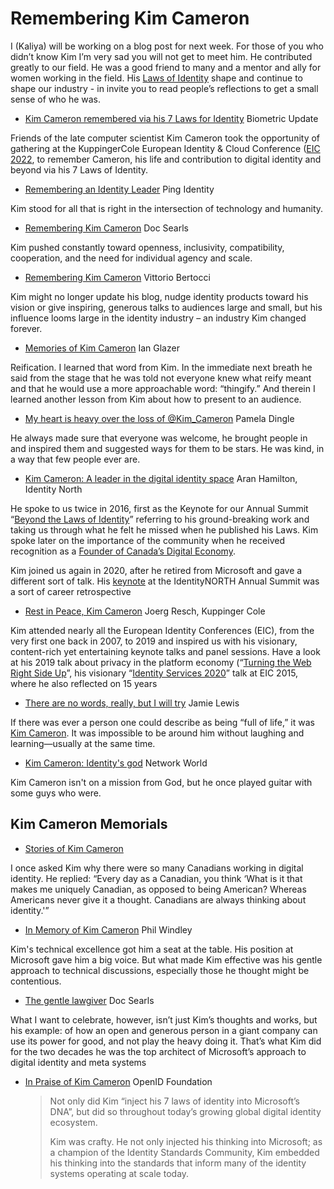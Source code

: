 # Remembering Kim Cameron

I (Kaliya) will be working on a blog post for next week. For those of you who didn’t know Kim I’m very sad you will not get to meet him. He contributed greatly to our field. He was a good friend to many and a mentor and ally for women working in the field. His [Laws of Identity](https://www.identityblog.com/stories/2005/05/13/TheLawsOfIdentity.pdf) shape and continue to shape our industry - in invite you to read people’s reflections to get a small sense of who he was.
* [Kim Cameron remembered via his 7 Laws for Identity](https://www.biometricupdate.com/202205/kim-cameron-remembered-via-his-7-laws-for-identity) Biometric Update

Friends of the late computer scientist Kim Cameron took the opportunity of gathering at the KuppingerCole European Identity & Cloud Conference ([EIC 2022](https://www.kuppingercole.com/events/eic2022), to remember Cameron, his life and contribution to digital identity and beyond via his 7 Laws of Identity.


* [Remembering an Identity Leader](https://www.pingidentity.com/en/lp/remembering-kim-cameron.html) Ping Identity

Kim stood for all that is right in the intersection of technology and humanity.

* [Remembering Kim Cameron](https://blogs.harvard.edu/doc/2021/12/03/remembering-kim-cameron/) Doc Searls

Kim pushed constantly toward openness, inclusivity, compatibility, cooperation, and the need for individual agency and scale.

* [Remembering Kim Cameron](https://www.cloudidentity.com/blog/2022/01/11/remembering-kim-cameron/) Vittorio Bertocci

Kim might no longer update his blog, nudge identity products toward his vision or give inspiring, generous talks to audiences large and small, but his influence looms large in the identity industry – an industry Kim changed forever.

* [Memories of Kim Cameron](https://www.tuesdaynight.org/2022/01/12/memories-of-kim-cameron/) Ian Glazer

Reification. I learned that word from Kim. In the immediate next breath he said from the stage that he was told not everyone knew what reify meant and that he would use a more approachable word: “thingify.” And therein I learned another lesson from Kim about how to present to an audience.

* [My heart is heavy over the loss of @Kim_Cameron](https://twitter.com/pamelarosiedee/status/1466776672443666432) Pamela Dingle

He always made sure that everyone was welcome, he brought people in and inspired them and suggested ways for them to be stars. He was kind, in a way that few people ever are.

* [Kim Cameron: A leader in the digital identity space](https://www.identitynorth.ca/2021/12/02/kim-cameron-a-leader-in-the-digital-identity-space/) Aran Hamilton, Identity North

He spoke to us twice in 2016, first as the Keynote for our Annual Summit “[Beyond the Laws of Identity](https://www.youtube.com/watch?v=uqUXYl90XHM)” referring to his ground-breaking work and taking us through what he felt he missed when he published his Laws. Kim spoke later on the importance of the community when he received recognition as a [Founder of Canada’s Digital Economy](https://www.youtube.com/watch?v=xdlBg0Ai9aQ&feature=youtu.be).

Kim joined us again in 2020, after he retired from Microsoft and gave a different sort of talk. His [keynote](https://www.youtube.com/watch?v=nLSYCxw6I8c) at the IdentityNORTH Annual Summit was a sort of career retrospective

* [Rest in Peace, Kim Cameron](https://www.kuppingercole.com/blog/resch/rest-in-peace-kim-cameron) Joerg Resch, Kuppinger Cole

Kim attended nearly all the European Identity Conferences (EIC), from the very first one back in 2007, to 2019 and inspired us with his visionary, content-rich yet entertaining keynote talks and panel sessions. Have a look at his 2019 talk about privacy in the platform economy (“[Turning the Web Right Side Up](https://www.kuppingercole.com/watch/eic2019_14_09_cameron)”, his visionary “[Identity Services 2020](https://www.kuppingercole.com/watch/eic15_keynote_cameron)” talk at EIC 2015, where he also reflected on 15 years


* [There are no words, really, but I will try](https://www.linkedin.com/feed/update/urn:li:activity:6872285572124221440/) Jamie Lewis

If there was ever a person one could describe as being “full of life,” it was [Kim Cameron](https://www.linkedin.com/in/ACoAAAAiG7UBqRTVbfo5tvZGPKQY9pWuFZkqneY). It was impossible to be around him without laughing and learning—usually at the same time.

* [Kim Cameron: Identity's god](https://www.networkworld.com/article/2316750/kim-cameron--identity-s-god.html) Network World

Kim Cameron isn't on a mission from God, but he once played guitar with some guys who were.
## Kim Cameron Memorials
* [Stories of Kim Cameron](https://self-issued.info/?p=2218)

I once asked Kim why there were so many Canadians working in digital identity. He replied: “Every day as a Canadian, you think ‘What is it that makes me uniquely Canadian, as opposed to being American? Whereas Americans never give it a thought. Canadians are always thinking about identity.'”

* [In Memory of Kim Cameron](https://www.windley.com/archives/2021/12/in_memory_of_kim_cameron.shtml) Phil Windley

Kim's technical excellence got him a seat at the table. His position at Microsoft gave him a big voice. But what made Kim effective was his gentle approach to technical discussions, especially those he thought might be contentious.

* [​​The gentle lawgiver](https://blogs.harvard.edu/doc/2021/12/06/the-gentle-lawgiver/) Doc Searls

What I want to celebrate, however, isn’t just Kim’s thoughts and works, but his example: of how an open and generous person in a giant company can use its power for good, and not play the heavy doing it. That’s what Kim did for the two decades he was the top architect of Microsoft’s approach to digital identity and meta systems
* [In Praise of Kim Cameron](https://openid.net/2021/12/04/in-praise-of-kim-cameron/) OpenID Foundation
  > Not only did Kim “inject his 7 laws of identity into Microsoft’s DNA”, but did so throughout today’s growing global digital identity ecosystem.
  > 
  > Kim was crafty. He not only injected his thinking into Microsoft; as a champion of the Identity Standards Community, Kim embedded his thinking into the standards that inform many of the identity systems operating at scale today.

